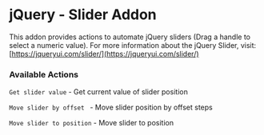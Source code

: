 # jQuery - Slider Addon

This addon provides actions to automate jQuery sliders (Drag a handle to select a numeric value). For more information about the jQuery Slider, visit: [https://jqueryui.com/slider/](https://jqueryui.com/slider/)

### Available Actions

`Get slider value` - Get current value of slider position

`Move slider by offset ` - Move slider position by offset steps

`Move slider to position` - Move slider to position
